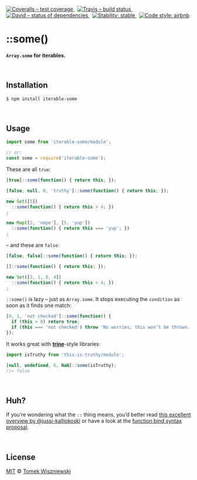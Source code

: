 [![Coveralls – test coverage
](https://img.shields.io/coveralls/tomekwi/iterable-some.svg?style=flat-square)
](https://coveralls.io/r/tomekwi/iterable-some)
 [![Travis – build status
](https://img.shields.io/travis/tomekwi/iterable-some/master.svg?style=flat-square)
](https://travis-ci.org/tomekwi/iterable-some)
 [![David – status of dependencies
](https://img.shields.io/david/tomekwi/iterable-some.svg?style=flat-square)
](https://david-dm.org/tomekwi/iterable-some)
 [![Stability: stable
](https://img.shields.io/badge/stability-stable-brightgreen.svg?style=flat-square)
](https://nodejs.org/api/documentation.html#documentation_stability_index)
 [![Code style: airbnb
](https://img.shields.io/badge/code%20style-airbnb-777777.svg?style=flat-square)
](https://github.com/airbnb/javascript)




::some()
========

**`Array.some` for iterables.**




<div                                             id="/installation">&nbsp;</div>

Installation
------------

```sh
$ npm install iterable-some
```




<div                                                    id="/usage">&nbsp;</div>

Usage
-----

```js
import some from 'iterable-some/module';

// or:
const some = require('iterable-some');
```

These are all `true`:

```js
[true]::some(function() { return this; });

[false, null, 0, 'truthy']::some(function() { return this; });

new Set([5])
  ::some(function() { return this > 4; })
;

new Map([2, 'nope'], [5, 'yup'])
  ::some(function() { return this === 'yup'; })
;
```

– and these are `false`:

```js
[false, false]::some(function() { return this; });

[]::some(function() { return this; });

new Set([3, 1, 0, 4])
  ::some(function() { return this > 4; })
;
```

`::some()` is lazy – just as `Array.some`. It stops executing the `condition` as soon as it finds one match:

```js
[0, 1, 'not checked']::some(function() {
  if (this > 0) return true;
  if (this === 'not checked') throw 'No worries, this won’t be thrown.'
});
```

It works great with **[trine](http://npm.im/trine)**-style libraries:

```js
import isTruthy from 'this-is-truthy/module';

[null, undefined, 0, NaN]::some(isTruthy);
//» false
```




<div                                                      id="/huh">&nbsp;</div>

Huh?
----

If you’re wondering what the `::` thing means, you’d better read [this excellent overview by @jussi-kalliokoski](https://github.com/jussi-kalliokoski/trine/blob/5b735cbfb6b28ae94bac0446d9ecd5ce51fb149b/README.md#why) or have a look at the [function bind syntax proposal](https://github.com/zenparsing/es-function-bind).




<div                                                  id="/license">&nbsp;</div>

License
-------

[MIT][] © [Tomek Wiszniewski][]

[MIT]: ./License.md
[Tomek Wiszniewski]: https://github.com/tomekwi
